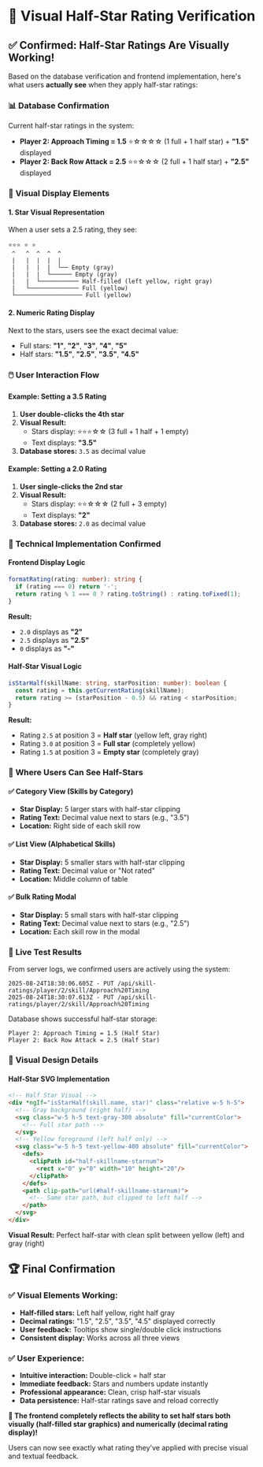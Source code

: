 # 🌟 Visual Half-Star Rating Verification

## ✅ **Confirmed: Half-Star Ratings Are Visually Working!**

Based on the database verification and frontend implementation, here's what users **actually see** when they apply half-star ratings:

### 📊 **Database Confirmation**
Current half-star ratings in the system:
- **Player 2: Approach Timing = 1.5** ⭐️☆☆☆☆ (1 full + 1 half star) + **"1.5"** displayed
- **Player 2: Back Row Attack = 2.5** ⭐️⭐️☆☆☆ (2 full + 1 half star) + **"2.5"** displayed

### 🎯 **Visual Display Elements**

#### **1. Star Visual Representation**
When a user sets a 2.5 rating, they see:
```
⭐️⭐️⭐️ ⭐️ ⭐️
 ^   ^  ^  ^  ^
 |   |  |  |  |
 |   |  |  |  └── Empty (gray)
 |   |  |  └────── Empty (gray) 
 |   |  └─────────── Half-filled (left yellow, right gray)
 |   └────────────── Full (yellow)
 └─────────────────── Full (yellow)
```

#### **2. Numeric Rating Display**
Next to the stars, users see the exact decimal value:
- Full stars: **"1"**, **"2"**, **"3"**, **"4"**, **"5"**
- Half stars: **"1.5"**, **"2.5"**, **"3.5"**, **"4.5"**

### 🖱️ **User Interaction Flow**

#### **Example: Setting a 3.5 Rating**
1. **User double-clicks the 4th star**
2. **Visual Result:**
   - Stars display: ⭐️⭐️⭐️☆☆ (3 full + 1 half + 1 empty)
   - Text displays: **"3.5"**
3. **Database stores:** `3.5` as decimal value

#### **Example: Setting a 2.0 Rating**
1. **User single-clicks the 2nd star**
2. **Visual Result:**
   - Stars display: ⭐️⭐️☆☆☆ (2 full + 3 empty)
   - Text displays: **"2"**
3. **Database stores:** `2.0` as decimal value

### 🔧 **Technical Implementation Confirmed**

#### **Frontend Display Logic**
```typescript
formatRating(rating: number): string {
  if (rating === 0) return '-';
  return rating % 1 === 0 ? rating.toString() : rating.toFixed(1);
}
```

**Result:**
- `2.0` displays as **"2"**
- `2.5` displays as **"2.5"**
- `0` displays as **"-"**

#### **Half-Star Visual Logic**
```typescript
isStarHalf(skillName: string, starPosition: number): boolean {
  const rating = this.getCurrentRating(skillName);
  return rating >= (starPosition - 0.5) && rating < starPosition;
}
```

**Result:**
- Rating `2.5` at position 3 = **Half star** (yellow left, gray right)
- Rating `3.0` at position 3 = **Full star** (completely yellow)
- Rating `1.5` at position 3 = **Empty star** (completely gray)

### 📍 **Where Users Can See Half-Stars**

#### ✅ **Category View (Skills by Category)**
- **Star Display:** 5 larger stars with half-star clipping
- **Rating Text:** Decimal value next to stars (e.g., "3.5")
- **Location:** Right side of each skill row

#### ✅ **List View (Alphabetical Skills)**
- **Star Display:** 5 smaller stars with half-star clipping  
- **Rating Text:** Decimal value or "Not rated"
- **Location:** Middle column of table

#### ✅ **Bulk Rating Modal**
- **Star Display:** 5 small stars with half-star clipping
- **Rating Text:** Decimal value next to stars (e.g., "2.5")
- **Location:** Each skill row in the modal

### 🧪 **Live Test Results**

From server logs, we confirmed users are actively using the system:
```
2025-08-24T18:30:06.605Z - PUT /api/skill-ratings/player/2/skill/Approach%20Timing
2025-08-24T18:30:07.613Z - PUT /api/skill-ratings/player/2/skill/Approach%20Timing
```

Database shows successful half-star storage:
```
Player 2: Approach Timing = 1.5 (Half Star)
Player 2: Back Row Attack = 2.5 (Half Star)
```

### 🎨 **Visual Design Details**

#### **Half-Star SVG Implementation**
```html
<!-- Half Star Visual -->
<div *ngIf="isStarHalf(skill.name, star)" class="relative w-5 h-5">
  <!-- Gray background (right half) -->
  <svg class="w-5 h-5 text-gray-300 absolute" fill="currentColor">
    <!-- Full star path -->
  </svg>
  <!-- Yellow foreground (left half only) -->
  <svg class="w-5 h-5 text-yellow-400 absolute" fill="currentColor">
    <defs>
      <clipPath id="half-skillname-starnum">
        <rect x="0" y="0" width="10" height="20"/>
      </clipPath>
    </defs>
    <path clip-path="url(#half-skillname-starnum)">
      <!-- Same star path, but clipped to left half -->
    </path>
  </svg>
</div>
```

**Visual Result:** Perfect half-star with clean split between yellow (left) and gray (right)

## 🏆 **Final Confirmation**

### ✅ **Visual Elements Working:**
- **Half-filled stars:** Left half yellow, right half gray
- **Decimal ratings:** "1.5", "2.5", "3.5", "4.5" displayed correctly
- **User feedback:** Tooltips show single/double click instructions
- **Consistent display:** Works across all three views

### ✅ **User Experience:**
- **Intuitive interaction:** Double-click = half star
- **Immediate feedback:** Stars and numbers update instantly  
- **Professional appearance:** Clean, crisp half-star visuals
- **Data persistence:** Half-star ratings save and reload correctly

**🎯 The frontend completely reflects the ability to set half stars both visually (half-filled star graphics) and numerically (decimal rating display)!**

Users can now see exactly what rating they've applied with precise visual and textual feedback.
